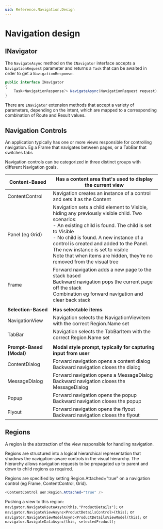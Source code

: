 ```yaml
---
uid: Reference.Navigation.Design
---
```


# Navigation design

## INavigator

The `NavigateAsync` method on the `INavigator` interface accepts a `NavigationRequest` parameter and returns a `Task` that can be awaited in order to get a `NavigationResponse`.

```csharp
public interface INavigator
{
    Task<NavigationResponse?> NavigateAsync(NavigationRequest request);
}
```

There are `INavigator` extension methods that accept a variety of parameters, depending on the intent, which are mapped to a corresponding combination of Route and Result values.

## Navigation Controls

An application typically has one or more views responsible for controlling navigation. Eg a Frame that navigates between pages, or a TabBar that switches tabs

Navigation controls can be categorized in three distinct groups with different Navigation goals.

| Content-Based        | Has a content area that's used to display the current view                                                             |
|----------------------|------------------------------------------------------------------------------------------------------------------------|
| ContentControl       | Navigation creates an instance of a control and sets it as the Content                                                 |
| Panel (eg Grid)      | Navigation sets a child element to Visible, hiding any previously visible child. Two scenarios:<br> - An existing child is found. The child is set to Visible<br> - No child is found. A new instance of a control is created and added to the Panel. The new instance is set to visible<br>Note that when items are hidden, they're no removed from the visual tree |
| Frame                | Forward navigation adds a new page to the stack based <br>Backward navigation pops the current page off the stack<br>Combination eg forward navigation and clear back stack |
|                      |                                                                                                                        |
| **Selection-Based**      | **Has selectable items**                                                                                                 |
| NavigationView       | Navigation selects the NavigationViewitem with the correct Region.Name set                                             |
| TabBar               | Navigation selects the TabBarItem with the correct Region.Name set                                                     |
|                      |                                                                                                                        |
| **Prompt-Based (Modal)** | **Modal style prompt, typically for capturing input from user**                                                            |
| ContentDialog        | Forward navigation opens a content dialog <br>Backward navigation closes the dialog                                    |
| MessageDialog        | Forward navigation opens a MessageDialog<br>Backward navigation closes the MessageDialog                               |
| Popup                | Forward navigation opens the popup<br>Backward navigation closes the popup                                             |
| Flyout               | Forward navigation opens the flyout<br>Backward navigation closes the flyout                                           |

## Regions

A region is the abstraction of the view responsible for handling navigation.

Regions are structured into a logical hierarchical representation that shadows the navigation-aware controls in the visual hierarchy. The hierarchy allows navigation requests to be propagated up to parent and down to child regions as required.

Regions are specified by setting Region.Attached="true" on a navigation control (eg Frame, ContentControl, Grid).

```csharp
<ContentControl uen:Region.Attached="true" />
```

Pushing a view to this region:
  `navigator.NavigateRouteAsync(this,"ProductDetails");`
or
  `navigator.NavigateViewAsync<ProductDetailsControl>(this);`
or
  `navigator.NavigateViewModelAsync<ProductDetailsViewModel(this);`
or
  `navigator.NavigateDataAsync(this, selectedProduct);`
